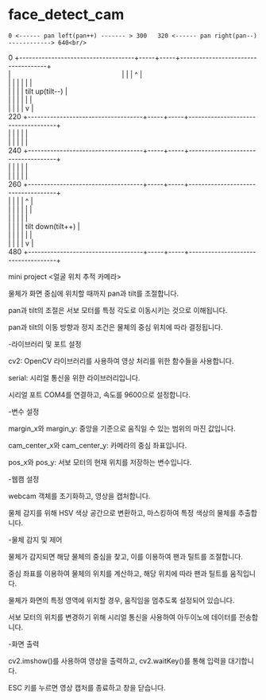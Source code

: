 # face_detect_cam

    0 <------ pan left(pan++) ------- > 300   320 <------ pan right(pan--) ------------> 640<br/>
  0 +------------------------------------+-----+-----+------------------------------------+<br/>
    |                |     |     |                ^                   |<br/>
    |                                    |     |     |                |                   |<br/>
    |                                    |     |     |          tilt up(tilt--)           |    
    |                                    |     |     |                |                   |    
    |                                    |     |     |                v                   |    
220 +------------------------------------+-----+-----+------------------------------------+    
    |                                    |     |     |                                    |  
    |                                    |     |     |                                    |    
240 +------------------------------------+-----+-----+------------------------------------+   
    |                                    |     |     |                                    |    
    |                                    |     |     |                                    |     
260 +------------------------------------+-----+-----+------------------------------------+    
    |                                    |     |     |                ^                   |   
    |                                    |     |     |                |                   |    
    |                                    |     |     |                                    |   
    |                                    |     |     |          tilt down(tilt++)         |   
    |                                    |     |     |                |                   |    
    |                                    |     |     |                v                   |     
480 +------------------------------------+-----+-----+------------------------------------+    



mini project <얼굴 위치 추적 카메라><br/>

물체가 화면 중심에 위치할 때까지 pan과 tilt를 조절합니다.<br/>

pan과 tilt의 조절은 서보 모터를 특정 각도로 이동시키는 것으로 이해됩니다.<br/>

pan과 tilt의 이동 방향과 정지 조건은 물체의 중심 위치에 따라 결정됩니다.<br/>


-라이브러리 및 포트 설정<br/>

cv2: OpenCV 라이브러리를 사용하여 영상 처리를 위한 함수들을 사용합니다.<br/>

serial: 시리얼 통신을 위한 라이브러리입니다.<br/>

시리얼 포트 COM4를 연결하고, 속도를 9600으로 설정합니다.<br/>

-변수 설정<br/>

margin_x와 margin_y: 중앙을 기준으로 움직일 수 있는 범위의 마진 값입니다.<br/>

cam_center_x와 cam_center_y: 카메라의 중심 좌표입니다.<br/>

pos_x와 pos_y: 서보 모터의 현재 위치를 저장하는 변수입니다.<br/>

-웹캠 설정<br/>

webcam 객체를 초기화하고, 영상을 캡처합니다.<br/>

물체 감지를 위해 HSV 색상 공간으로 변환하고, 마스킹하여 특정 색상의 물체를 추출합니다.<br/>

-물체 감지 및 제어<br/>

물체가 감지되면 해당 물체의 중심을 찾고, 이를 이용하여 팬과 틸트를 조절합니다.<br/>

중심 좌표를 이용하여 물체의 위치를 계산하고, 해당 위치에 따라 팬과 틸트를 움직입니다.<br/>

물체가 화면의 특정 영역에 위치할 경우, 움직임을 멈추도록 설정되어 있습니다.<br/>

서보 모터의 위치를 변경하기 위해 시리얼 통신을 사용하여 아두이노에 데이터를 전송합니다.<br/>

-화면 출력<br/>

cv2.imshow()를 사용하여 영상을 출력하고, cv2.waitKey()를 통해 입력을 대기합니다.<br/>

ESC 키를 누르면 영상 캡처를 종료하고 창을 닫습니다.<br/>



